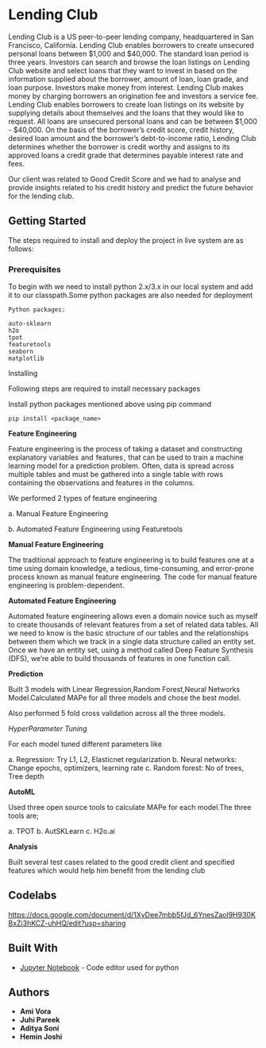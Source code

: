 # Lending Club

Lending Club is a US peer-to-peer lending company, headquartered in San Francisco, California. Lending Club enables borrowers to create unsecured personal loans between $1,000 and $40,000. The standard loan period is three years. Investors can search and browse the loan listings on Lending Club website and select loans that they want to invest in based on the information supplied about the borrower, amount of loan, loan grade, and loan purpose. Investors make money from interest. Lending Club makes money by charging borrowers an origination fee and investors a service fee. Lending Club enables borrowers to create loan listings on its website by supplying details about themselves and the loans that they would like to request. All loans are unsecured personal loans and can be between $1,000 - $40,000. On the basis of the borrower’s credit score, credit history, desired loan amount and the borrower’s debt-to-income ratio, Lending Club determines whether the borrower is credit worthy and assigns to its approved loans a credit grade that determines payable interest rate and fees. 



Our client was related to Good Credit Score and we had to analyse and provide insights related to his credit history and predict the future behavior for the lending club.

## Getting Started

The steps required to install and deploy the project in live system are as follows:

### Prerequisites 

To begin with we need to install python 2.x/3.x in our local system and add it to our classpath.Some python packages are also needed for deployment

```
Python packages:

auto-sklearn
h2o
tpot
featuretools
seaborn
matplotlib
```

Installing

Following steps are required to install necessary packages

Install python packages mentioned above using pip command

```
pip install <package_name>
```



**Feature Engineering**

Feature engineering is the process of taking a dataset and constructing explanatory variables  and  features ,  that can be used to train a machine learning model for a prediction problem. Often, data is spread across multiple tables and must be gathered into a single table with rows containing the observations and features in the columns.

We performed 2 types of feature engineering

a. Manual Feature Engineering

b. Automated Feature Engineering using Featuretools

**Manual Feature Engineering**

The traditional approach to feature engineering is to build features one at a time using domain knowledge, a tedious, time-consuming, and error-prone process known as manual feature engineering. The code for manual feature engineering is problem-dependent.



**Automated Feature Engineering**

Automated feature engineering allows even a domain novice such as myself to create thousands of relevant features from a set of related data tables. All we need to know is the basic structure of our tables and the relationships between them which we track in a single data structure called an entity set. Once we have an entity set, using a method called Deep Feature Synthesis (DFS), we’re able to build thousands of features in one function call.



**Prediction**

Built 3 models with Linear Regression,Random Forest,Neural Networks Model.Calculated MAPe for all three models and chose the best model.

Also performed 5 fold cross  validation across all the three models.

*HyperParameter Tuning*

For each model tuned different parameters like

a. Regression: Try L1, L2, Elasticnet regularization
b. Neural networks: Change epochs, optimizers, learning rate
c. Random forest: No of trees, Tree depth

**AutoML**

Used three open source tools to calculate MAPe for each model.The three tools are;

a. TPOT
b. AutSKLearn
c. H2o.ai



**Analysis**

Built several test cases related to the good credit client and specified features which would help him benefit from the lending club


## Codelabs

https://docs.google.com/document/d/1XyDee7mbb5fJd_6YnesZaol9H930KBxZi3hKCZ-uhHQ/edit?usp=sharing


## Built With

* [Jupyter Notebook](https://jupyter-notebook.readthedocs.io/en/stable/) - Code editor used for python

## Authors

* **Ami Vora** 
* **Juhi Pareek** 
* **Aditya Soni** 
* **Hemin Joshi** 
